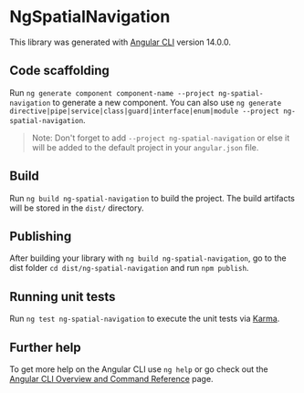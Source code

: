 # NgSpatialNavigation

This library was generated with [Angular CLI](https://github.com/angular/angular-cli) version 14.0.0.

## Code scaffolding

Run `ng generate component component-name --project ng-spatial-navigation` to generate a new component. You can also use `ng generate directive|pipe|service|class|guard|interface|enum|module --project ng-spatial-navigation`.
> Note: Don't forget to add `--project ng-spatial-navigation` or else it will be added to the default project in your `angular.json` file. 

## Build

Run `ng build ng-spatial-navigation` to build the project. The build artifacts will be stored in the `dist/` directory.

## Publishing

After building your library with `ng build ng-spatial-navigation`, go to the dist folder `cd dist/ng-spatial-navigation` and run `npm publish`.

## Running unit tests

Run `ng test ng-spatial-navigation` to execute the unit tests via [Karma](https://karma-runner.github.io).

## Further help

To get more help on the Angular CLI use `ng help` or go check out the [Angular CLI Overview and Command Reference](https://angular.io/cli) page.
